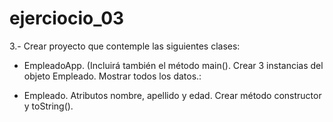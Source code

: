 # ejerciocio_03

3.- Crear proyecto que contemple las siguientes clases:

  - EmpleadoApp. (Incluirá también el método main(). Crear 3 instancias del objeto Empleado. Mostrar todos los datos.:

  - Empleado. Atributos nombre, apellido y edad. Crear método constructor y toString().
